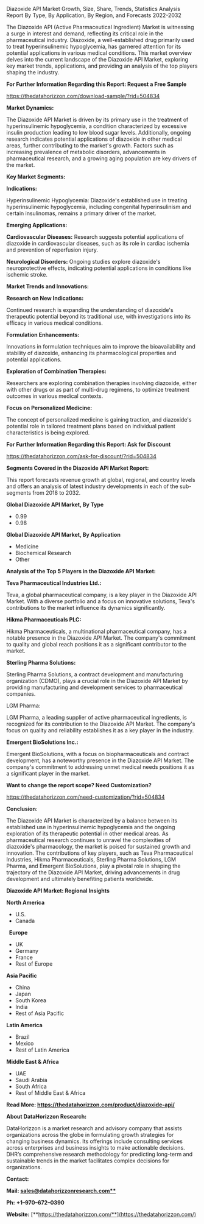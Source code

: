 ﻿
Diazoxide API Market Growth, Size, Share, Trends, Statistics Analysis Report By Type, By Application, By Region, and Forecasts 2022-2032

The Diazoxide API (Active Pharmaceutical Ingredient) Market is witnessing a surge in interest and demand, reflecting its critical role in the pharmaceutical industry. Diazoxide, a well-established drug primarily used to treat hyperinsulinemic hypoglycemia, has garnered attention for its potential applications in various medical conditions. This market overview delves into the current landscape of the Diazoxide API Market, exploring key market trends, applications, and providing an analysis of the top players shaping the industry.

**For Further Information Regarding this Report: Request a Free Sample**

<https://thedatahorizzon.com/download-sample/?rid=504834>

**Market Dynamics:**

The Diazoxide API Market is driven by its primary use in the treatment of hyperinsulinemic hypoglycemia, a condition characterized by excessive insulin production leading to low blood sugar levels. Additionally, ongoing research indicates potential applications of diazoxide in other medical areas, further contributing to the market's growth. Factors such as increasing prevalence of metabolic disorders, advancements in pharmaceutical research, and a growing aging population are key drivers of the market.

**Key Market Segments:**

**Indications:**

Hyperinsulinemic Hypoglycemia: Diazoxide's established use in treating hyperinsulinemic hypoglycemia, including congenital hyperinsulinism and certain insulinomas, remains a primary driver of the market.

**Emerging Applications:**

**Cardiovascular Diseases:** Research suggests potential applications of diazoxide in cardiovascular diseases, such as its role in cardiac ischemia and prevention of reperfusion injury.

**Neurological Disorders:** Ongoing studies explore diazoxide's neuroprotective effects, indicating potential applications in conditions like ischemic stroke.

**Market Trends and Innovations:**

**Research on New Indications:**

Continued research is expanding the understanding of diazoxide's therapeutic potential beyond its traditional use, with investigations into its efficacy in various medical conditions.

**Formulation Enhancements:**

Innovations in formulation techniques aim to improve the bioavailability and stability of diazoxide, enhancing its pharmacological properties and potential applications.

**Exploration of Combination Therapies:**

Researchers are exploring combination therapies involving diazoxide, either with other drugs or as part of multi-drug regimens, to optimize treatment outcomes in various medical contexts.

**Focus on Personalized Medicine:**

The concept of personalized medicine is gaining traction, and diazoxide's potential role in tailored treatment plans based on individual patient characteristics is being explored.

**For Further Information Regarding this Report: Ask for Discount**	

<https://thedatahorizzon.com/ask-for-discount/?rid=504834>

**Segments Covered in the Diazoxide API Market Report:**

This report forecasts revenue growth at global, regional, and country levels and offers an analysis of latest industry developments in each of the sub-segments from 2018 to 2032.

**Global Diazoxide API Market, By Type**

- 0.99
- 0.98

**Global Diazoxide API Market, By Application**

- Medicine
- Biochemical Research
- Other

**Analysis of the Top 5 Players in the Diazoxide API Market:**

**Teva Pharmaceutical Industries Ltd.:**

Teva, a global pharmaceutical company, is a key player in the Diazoxide API Market. With a diverse portfolio and a focus on innovative solutions, Teva's contributions to the market influence its dynamics significantly.

**Hikma Pharmaceuticals PLC:**

Hikma Pharmaceuticals, a multinational pharmaceutical company, has a notable presence in the Diazoxide API Market. The company's commitment to quality and global reach positions it as a significant contributor to the market.

**Sterling Pharma Solutions:**

Sterling Pharma Solutions, a contract development and manufacturing organization (CDMO), plays a crucial role in the Diazoxide API Market by providing manufacturing and development services to pharmaceutical companies.

LGM Pharma:

LGM Pharma, a leading supplier of active pharmaceutical ingredients, is recognized for its contribution to the Diazoxide API Market. The company's focus on quality and reliability establishes it as a key player in the industry.

**Emergent BioSolutions Inc.:**

Emergent BioSolutions, with a focus on biopharmaceuticals and contract development, has a noteworthy presence in the Diazoxide API Market. The company's commitment to addressing unmet medical needs positions it as a significant player in the market.

**Want to change the report scope? Need Customization?**

<https://thedatahorizzon.com/need-customization/?rid=504834>

**Conclusion**:

The Diazoxide API Market is characterized by a balance between its established use in hyperinsulinemic hypoglycemia and the ongoing exploration of its therapeutic potential in other medical areas. As pharmaceutical research continues to unravel the complexities of diazoxide's pharmacology, the market is poised for sustained growth and innovation. The contributions of key players, such as Teva Pharmaceutical Industries, Hikma Pharmaceuticals, Sterling Pharma Solutions, LGM Pharma, and Emergent BioSolutions, play a pivotal role in shaping the trajectory of the Diazoxide API Market, driving advancements in drug development and ultimately benefiting patients worldwide.

**Diazoxide API Market: Regional Insights**

**North America**

- U.S.
- Canada

` `**Europe**

- UK
- Germany
- France
- Rest of Europe

**Asia Pacific**

- China
- Japan
- South Korea
- India
- Rest of Asia Pacific

**Latin America**

- Brazil
- Mexico
- Rest of Latin America

**Middle East & Africa**

- UAE
- Saudi Arabia
- South Africa
- Rest of Middle East & Africa

**Read More: <https://thedatahorizzon.com/product/diazoxide-api/>**

**About DataHorizzon Research:**

DataHorizzon is a market research and advisory company that assists organizations across the globe in formulating growth strategies for changing business dynamics. Its offerings include consulting services across enterprises and business insights to make actionable decisions. DHR’s comprehensive research methodology for predicting long-term and sustainable trends in the market facilitates complex decisions for organizations.

**Contact:**

**Mail: [sales@datahorizzonresearch.com**](mailto:sales@datahorizzonresearch.com)**

**Ph:** **+1–970–672–0390**

**Website:** [**https://thedatahorizzon.com/**](https://thedatahorizzon.com/)




